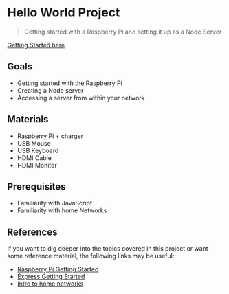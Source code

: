 # Hello World Project

> Getting started with a Raspberry Pi and setting it up as a Node Server

[Getting Started here](./gettingStarted.md)

## Goals

- Getting started with the Raspberry Pi
- Creating a Node server
- Accessing a server from within your network

## Materials

- Raspberry Pi + charger
- USB Mouse
- USB Keyboard
- HDMI Cable
- HDMI Monitor

## Prerequisites

- Familiarity with JavaScript
- Familiarity with home Networks

## References

If you want to dig deeper into the topics covered in this project or want some reference material, the following links may be useful:

- [Raspberry Pi Getting Started](https://projects.raspberrypi.org/en/projects/raspberry-pi-getting-started)
- [Express Getting Started](https://expressjs.com/en/starter/installing.html)
- [Intro to home networks](https://www.homenethowto.com/basics/introduction-home-networks/)